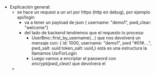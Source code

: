 - Explicación general:
	- se hace un request a un uri por https (http en debug), por ejemplo api/login
		- va a tener un payload de json { username: "demo1", pwd_clear: "welcome"}
		- del lado de backend tendremos que el requesto lo procesa:
			- UserBmc::first_by_username(...) que nos devolverá un mensaje con: { id: 1000, username: "demo1", pwd "\#01\#....", pwd_salt: uuid token_salt: uuid,} esta es una estructura la llamamos UsrForLogin
			- Luego vamos a encriptar el password con *encrypt(pwd_clear)* que devolverá el
	-